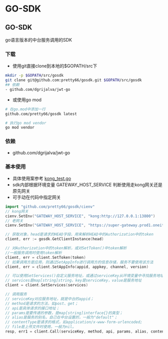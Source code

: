 # GO-SDK
## GO-SDK

go语言版本的中台服务调用的SDK

### 下载
* 使用git直接clone到本地的$GOPATH/src下

```bash
mkdir -p $GOPATH/src/gosdk
git clone git@github.com:pretty66/gosdk.git $GOPATH/src/gosdk
## 依赖
- github.com/dgrijalva/jwt-go

```

* 或使用go mod

```bash
# 在go.mod中添加一行
github.com/pretty66/gosdk latest

# 执行go mod vendor
go mod vendor
```
### 依赖
 - github.com/dgrijalva/jwt-go
 
### 基本使用
- 具体使用案参考 [kong_test.go](https://github.com/pretty66/gosdk/blob/master/kong_test.go)
- sdk内部根据环境变量 GATEWAY_HOST_SERVICE 判断使用走kong网关还是原先网关
- 可手动在代码中指定网关
```go
import "github.com/pretty66/gosdk/cienv"
// kong网关
cienv.SetEnv("GATEWAY_HOST_SERVICE", "kong:http://127.0.0.1:13800")
// 老网关
cienv.SetEnv("GATEWAY_HOST_SERVICE", "https://super-gateway.prod1.oneitfarm.com/index.php/")
```
```go
// 获取对象，head是请求的HEAD字段，用来解析HEAD中的Authorization中的token
client, err := gosdk.GetClientInstance(head)

// 对Authorization中的token解析，或对SetToken()中token解析
//一般服务调用时使用token解析
client, err = client.SetToken(token)
// 如果调用方是应用，则通过SetAppInfo进行调用方的信息存储，服务不要使用该方法
client, err = client.SetAppInfo(appid, appkey, channel, version)

// 可以使用SetServices()自定义服务地址，或通过serviceKey从环境变量中寻找服务地址（前者优先级高）
// services是map[string]string，key是serviceKey，value是服务地址
client = client.SetServices(services)

// 调用服务
// serviceKey对应服务地址，就是中台的appid；
// method是请求的方法，如post、get；
// api是具体请求的接口地址；
// params是要传递的参数，是map[string]interface{}的类型；
// alias是服务的别名，自己在中台设置的，一般为"default"；
// contentType是请求的格式，如application/x-www-form-urlencoded;
// file是上传文件时使用，一般为nil。
resp, err1 = client.Call(serviceKey, method, api, params, alias, contentType, file)
```


